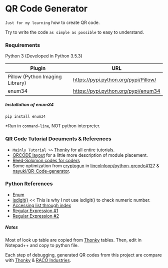 # QR Code Generator
`Just for my learning` how to create QR code.

Try to write the code `as simple as possible` to easy to understand.

### Requirements
Python 3 (Developed in Python 3.5.3)

| Plugin | URL |
| --- | --- |
| Pillow (Python Imaging Library) | https://pypi.python.org/pypi/Pillow/ |
| enum34 | https://pypi.python.org/pypi/enum34 |

##### Installation of enum34
```
pip install enum34
```
*Run in `command-line`, NOT python interpreter.

### QR Code Tutorial Documents & References
- `Mainly Tutorial >>` [Thonky] for all entire tutorials.
- [QRCODE layout](http://www.pclviewer.com/rs2/qrtopology.htm) for a little more description of module placement.
- [Reed-Solomon codes for coders](https://en.wikiversity.org/wiki/Reed%E2%80%93Solomon_codes_for_coders)
- Some optimization from [cryptogun](https://github.com/cryptogun) in [lincolnloop/python-qrcode#127](https://github.com/lincolnloop/python-qrcode/pull/127) & [nayuki/QR-Code-generator](https://github.com/nayuki/QR-Code-generator).

### Python References
- [Enum](http://stackoverflow.com/questions/36932/how-can-i-represent-an-enum-in-python)
- [isdigit()](http://kk6.hateblo.jp/entry/20110526/1306395713) << This is why I not use isdigit() to check numeric number.
- [Accessing list through index](http://d.hatena.ne.jp/yumimue/20071205/1196839438)
- [Regular Expression #1](http://ja.pymotw.com/2/re/)
- [Regular Expression #2](https://www.tutorialspoint.com/python/python_reg_expressions.htm)

##### Notes
Most of look up table are copied from [Thonky] tables.
Then, edit in Notepad++ and copy to python file.

Each step of debugging, generated QR codes from this project are compare with [Thonky] & [RACO Industries](https://racoindustries.com/barcodegenerator/2d/qr-code/).


[//]: # (Reference links. See more infos @ http://stackoverflow.com/questions/4823468/store-comments-in-markdown-syntax)

[Thonky]: <http://www.thonky.com/qr-code-tutorial/>
